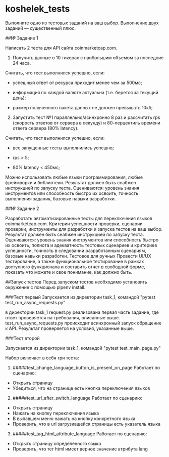 # koshelek_tests

Выполните одно из тестовых заданий на ваш выбор.
Выполнение двух заданий — существенный плюс.

##№ Задание 1

Написать 2 теста для API сайта coinmarketcap.com.

1. Получить данные о 10 тикерах с наибольшим объемом за последние 24 часа.

Считать, что тест выполнился успешно, если:

* успешный ответ от ресурса приходит менее чем за 500мс;

* информация по каждой валюте актуальна (т.е. берется за текущий день);

* размер полученного пакета данных не должен превышать 10кб;


2. Запустить тест №1 параллельно/асинхронно 8 раз и рассчитать rps (скорость ответов от сервера в секунду) и 80-перцентиль времени ответа сервера (80% latency).

Считать, что тест выполнился успешно, если:

* все запущенные тесты выполнились успешно;

* rps > 5;

* 80% latency < 450мс;

Можно использовать любые языки программирования, любые фреймворки и библиотеки.
Результат должен быть снабжен инструкцией по запуску теста.
Оцениваются: уровень знания инструментов или способность быстро их освоить, точность выполнения задания, базовые навыки разработки.


##№ Задание 2

Разработать автоматизированные тесты для переключения языков coinmarketcap.com.
Критерии успешности проверки, сценарии проверки, инструменты для разработки и запуска тестов на ваш выбор.
Результат должен быть снабжен инструкцией по запуску теста.
Оцениваются: уровень знания инструментов или способность быстро их освоить, полнота и адекватность тестовых сценариев и критериев успешности, точность в следовании разработанным сценариям, базовые навыки разработки.
Тестовое для ручных
Провести UI/UX тестирование, а также функциональное тестирование в рамках доступного функционала и составить отчет в свободной форме, показать что можете и свое понимание, как должно быть.
 
##Запуск тестов
Перед запуском тестов необходимо установить окружение с помощью pipenv install.

###Тест первый 
Запускается из директории task_1, командой "pytest test_run_async_requests.py"

в директории task_1 request.py реализована первая часть задание, где ответ проверяется на требования, описанные выше.
test_run_async_requests.py происходит асинхронный запуск обращение к API. Результат проверяется на условия, указанные выше.

###Тест второй

Запускается из директории task_1, командой "pytest test_main_page.py"

Набор включает в себя три теста:
1) #####test_change_language_button_is_present_on_page
Работает по сценарию:
- Открыть страницу
- Убедиться, что на странице есть кнопка переключения языков

2) #####test_url_after_switch_language
Работает по сценарию:
- Открыть страницу
- Нажать на кнопку переключения языка
- В выпавшем меню нажать на кнопку конкретного языка
- Проверить, что в url загрузившейся страницы есть указатель языка

3) #####test_tag_html_attribute_language
Работает по сценарию:
 - Открыть страницу определённого языка
 - Проверить, что тег html имеет верное значение атрибута lang


